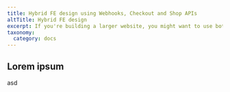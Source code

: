 ```yaml
---
title: Hybrid FE design using Webhooks, Checkout and Shop APIs
altTitle: Hybrid FE design
excerpt: If you're building a larger website, you might want to use both Checkout and Shop APIs to build all your FE functions
taxonomy:
  category: docs
---
```


## Lorem ipsum

asd
